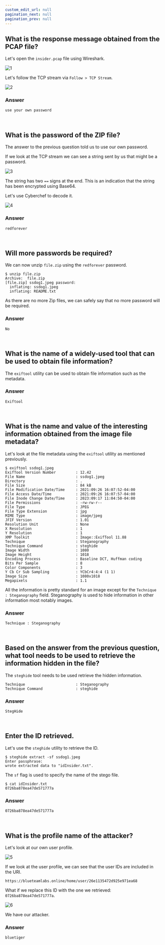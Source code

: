 ```yaml
---
custom_edit_url: null
pagination_next: null
pagination_prev: null
---
```


## What is the response message obtained from the PCAP file?
Let's open the `insider.pcap` file using Wireshark.

![1](https://github.com/Knign/Write-ups/assets/110326359/1f6114b1-6bf0-4caa-b641-5dcf3f5f00c5)

Let's follow the TCP stream via `Follow > TCP Stream`.

![2](https://github.com/Knign/Write-ups/assets/110326359/36b2d84d-71b8-4d67-9a4e-daf50432f229)

### Answer
```
use your own password
```

&nbsp;

## What is the password of the ZIP file?
The answer to the previous question told us to use our own password.

If we look at the TCP stream we can see a string sent by us that might be a password.

![3](https://github.com/Knign/Write-ups/assets/110326359/6d63468f-4f58-4fcc-af6a-69582eca3b05)

The string has two `==` signs at the end. This is an indication that the string has been encrypted using Base64.

Let's use Cyberchef to decode it.

![4](https://github.com/Knign/Write-ups/assets/110326359/6cfc7113-0281-430e-84ff-6c4b5e935baa)

### Answer
```
redforever
```

&nbsp;

## Will more passwords be required?
We can now unzip `file.zip` using the `redforever` password.
```
$ unzip file.zip 
Archive:  file.zip
[file.zip] ssdog1.jpeg password: 
  inflating: ssdog1.jpeg             
  inflating: README.txt              
```
As there are no more Zip files, we can safely say that no more password will be required.
### Answer
```
No
```

&nbsp;

## What is the name of a widely-used tool that can be used to obtain file information?
The `exiftool` utility can be used to obtain file information such as the metadata.
### Answer
```
Exiftool
```

&nbsp;

## What is the name and value of the interesting information obtained from the image file metadata?
Let's look at the file metadata using the `exiftool` utility as mentioned previously.
```
$ exiftool ssdog1.jpeg 
ExifTool Version Number         : 12.42
File Name                       : ssdog1.jpeg
Directory                       : .
File Size                       : 84 kB
File Modification Date/Time     : 2021:09:26 16:07:52-04:00
File Access Date/Time           : 2021:09:26 16:07:57-04:00
File Inode Change Date/Time     : 2023:09:17 11:04:50-04:00
File Permissions                : -rw-rw-r--
File Type                       : JPEG
File Type Extension             : jpg
MIME Type                       : image/jpeg
JFIF Version                    : 1.01
Resolution Unit                 : None
X Resolution                    : 1
Y Resolution                    : 1
XMP Toolkit                     : Image::ExifTool 11.88
Technique                       : Steganography
Technique Command               : steghide
Image Width                     : 1080
Image Height                    : 1018
Encoding Process                : Baseline DCT, Huffman coding
Bits Per Sample                 : 8
Color Components                : 3
Y Cb Cr Sub Sampling            : YCbCr4:4:4 (1 1)
Image Size                      : 1080x1018
Megapixels                      : 1.1
```
All the information is pretty standard for an image except for the `Technique : Steganography` field. Steganography is used to hide information in other information most notably images.
### Answer
```
Technique : Steganography
```

&nbsp;

## Based on the answer from the previous question, what tool needs to be used to retrieve the information hidden in the file?
The `steghide` tool needs to be used retrieve the hidden information.
```
Technique                       : Steganography
Technique Command               : steghide
```
### Answer
```
StegHide
```

&nbsp;

## Enter the ID retrieved.
Let's use the `steghide` utility to retrieve the ID.
```
$ steghide extract -sf ssdog1.jpeg 
Enter passphrase: 
wrote extracted data to "idInsider.txt".
```
The `sf` flag is used to specify the name of the stego file.
```
$ cat idInsider.txt 
0726ba878ea47de571777a
```
### Answer
```
0726ba878ea47de571777a
```

&nbsp;

## What is the profile name of the attacker?
Let's look at our own user profile.

![5](https://github.com/Knign/Write-ups/assets/110326359/a53a9675-944f-4e01-b3f8-439dba2b6ed5)

If we look at the user profile, we can see that the user IDs are included in the URI.
```
https://blueteamlabs.online/home/user/26e1135472d925e971ea68
```
What if we replace this ID with the one we retrieved: `0726ba878ea47de571777a`.

![6](https://github.com/Knign/Write-ups/assets/110326359/c25b16d1-b2c3-4c2a-8799-acc49fc8b2ef)

We have our attacker.
### Answer
```
bluetiger
```

